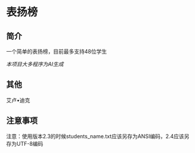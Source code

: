 # 表扬榜

## 简介

一个简单的表扬榜，目前最多支持48位学生

*本项目大多程序为AI生成*

## 其他

艾卢•迪克

## 注意事项

注意：使用版本2.3的时候students_name.txt应该另存为ANSI编码，2.4应该另存为UTF-8编码
